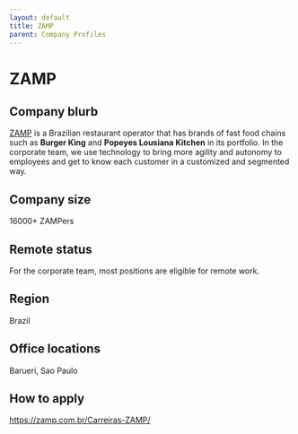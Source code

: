 ```yaml
---
layout: default
title: ZAMP
parent: Company Profiles
---
```


# ZAMP

## Company blurb

[ZAMP](https://zamp.com.br/) is a Brazilian restaurant operator that has brands of fast food chains such as **Burger King** and **Popeyes Lousiana Kitchen** in its portfolio. In the corporate team, we use technology to bring more agility and autonomy to employees and get to know each customer in a customized and segmented way.

## Company size

16000+ ZAMPers

## Remote status

For the corporate team, most positions are eligible for remote work.

## Region

Brazil

## Office locations

Barueri, Sao Paulo

## How to apply

https://zamp.com.br/Carreiras-ZAMP/
